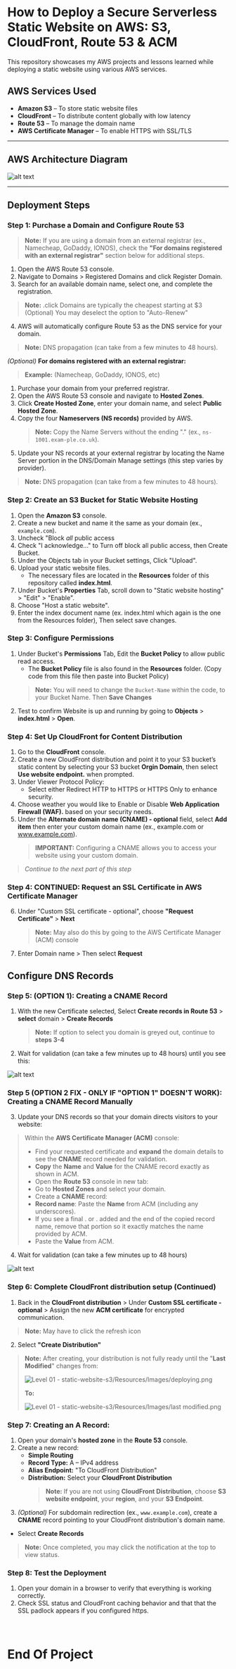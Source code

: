# How to Deploy a Secure Serverless Static Website on AWS: S3, CloudFront, Route 53 & ACM

This repository showcases my AWS projects and lessons learned while deploying a static website using various AWS services.

## AWS Services Used

- **Amazon S3** – To store static website files
- **CloudFront** – To distribute content globally with low latency
- **Route 53** – To manage the domain name
- **AWS Certificate Manager** – To enable HTTPS with SSL/TLS

---

## AWS Architecture Diagram

![alt text](<Resources/Images/AWS architecture diagram.png>)

---

## Deployment Steps

### Step 1: Purchase a Domain and Configure Route 53
> **Note:** If you are using a domain from an external registrar (ex., Namecheap, GoDaddy, IONOS), check the **"For domains registered with an external registrar"** section below for additional steps. 
1. Open the AWS Route 53 console.
2. Navigate to Domains > Registered Domains and click Register Domain.
3. Search for an available domain name, select one, and complete the registration.
> **Note:** .click Domains are typically the cheapest starting at $3<br>
(Optional) You may deselect the option to "Auto-Renew"
4. AWS will automatically configure Route 53 as the DNS service for your domain.
> **Note:** DNS propagation (can take from a few minutes to 48 hours).

*(Optional)* **For domains registered with an external registrar:**  
  > **Example:**  (Namecheap, GoDaddy, IONOS, etc)
1. Purchase your domain from your preferred registrar.
2. Open the AWS Route 53 console and navigate to **Hosted Zones**.
3. Click **Create Hosted Zone**, enter your domain name, and select **Public Hosted Zone**.
4. Copy the four **Nameservers (NS records)** provided by AWS.  
   > **Note:** Copy the Name Servers without the ending "." (ex., `ns-1001.exam-ple.co.uk`).
5. Update your NS records at your external registrar by locating the Name Server portion in the DNS/Domain Manage settings (this step varies by provider).
> **Note:** DNS propagation (can take from a few minutes to 48 hours).

### Step 2: Create an S3 Bucket for Static Website Hosting
1. Open the **Amazon S3** console.
2. Create a new bucket and name it the same as your domain (ex., `example.com`).
3. Uncheck "Block *all* public access
4. Check "I acknowledge..." to Turn off block all public access, then Create Bucket.
5. Under the Objects tab in your Bucket settings, Click "Upload".
6. Upload your static website files.  
   - The necessary files are located in the **Resources** folder of this repository called **index.html**.
7. Under Bucket's **Properties** Tab, scroll down to "Static website hosting" > "Edit" > "Enable".
8. Choose "Host a static website".
9. Enter the index document name (ex. index.html which again is the one from the Resources folder), Then select save changes.

### Step 3: Configure Permissions
1. Under Bucket's **Permissions** Tab, Edit the **Bucket Policy** to allow public read access.
   - The **Bucket Policy** file is also found in the **Resources** folder. (Copy code from this file then paste into Bucket Policy) 
    > **Note:** You will need to change the `Bucket-Name` within the code, to your Bucket Name. Then **Save Changes**
2. Test to confirm Website is up and running by going to **Objects** > **index.html** > **Open**. 

### Step 4: Set Up CloudFront for Content Distribution
1. Go to the **CloudFront** console.
2. Create a new CloudFront distribution and point it to your S3 bucket’s static content by selecting your S3 bucket **Orgin Domain**, then select **Use website endpoint.** when prompted.
3. Under Viewer Protocol Policy:
   - Select either Redirect HTTP to HTTPS or HTTPS Only to enhance security.
4. Choose weather you would like to Enable or Disable **Web Application Firewall (WAF).** based on your security needs.
5. Under the **Alternate domain name (CNAME) - optional** field, select **Add item** then enter your custom domain name (ex., example.com or www.example.com).
    > **IMPORTANT:** Configuring a CNAME allows you to access your website using your custom domain.
> *Continue to the next part of this step*

### Step 4: CONTINUED: Request an SSL Certificate in AWS Certificate Manager
6. Under "Custom SSL certificate - optional", choose **"Request Certificate"** > **Next**
    > **Note:** May also do this by going to the AWS Certificate Manager (ACM) console
7. Enter Domain name > Then select **Request**

## Configure DNS Records
### Step 5: (OPTION 1): Creating a CNAME Record 
1. With the new Certificate selected, Select **Create records in Route 53** > **select** domain > **Create Records** 
    > **Note:** If option to select you domain is greyed out, continue to **steps 3-4**
2. Wait for validation (can take a few minutes up to 48 hours) until you see this:

![alt text](<Resources/Images/ACM Status.png>)

### Step 5 (OPTION 2 FIX - ONLY IF "OPTION 1" DOESN'T WORK): Creating a CNAME Record Manually
3. Update your DNS records so that your domain directs visitors to your website:
  > Within the **AWS Certificate Manager (ACM)** console:
  > - Find your requested certificate and **expand** the domain details to see the **CNAME** record needed for validation.
  > - **Copy** the **Name** and **Value** for the CNAME record exactly as shown in ACM.
  > - Open the **Route 53** console in new tab:
  > - Go to **Hosted Zones** and select your domain.
  > - Create a **CNAME** record:
  > - **Record name**: Paste the **Name** from ACM (including any underscores).
  > - If you see a final . or .<your-domain> added and the end of the copied record name, remove that portion so it exactly matches the name provided by ACM.  
  > - Paste the **Value** from ACM.
4. Wait for validation (can take a few minutes up to 48 hours)

![alt text](<Resources/Images/ACM Status.png>)

### Step 6: Complete CloudFront distribution setup (Continued)
1. Back in the **CloudFront distribution** > Under **Custom SSL certificate - optional** > Assign the new **ACM certificate** for encrypted communication.
> **Note:** May have to click the refresh icon  
2. Select **"Create Distribution"**
> **Note:** After creating, your distribution is not fully ready until the "**Last Modified**" changes from:
>
> ![Level 01 - static-website-s3/Resources/Images/deploying.png](Resources/Images/deploying.png)
>
> **To:**  
>
> ![Level 01 - static-website-s3/Resources/Images/last modified.png](<Resources/Images/last modified.png>)


### Step 7: Creating an A Record:
1. Open your domain's **hosted zone** in the **Route 53** console.
2. Create a new record:
   - **Simple Routing**
   - **Record Type:** A – IPv4 address
   - **Alias Endpoint:** "To CloudFront Distribution"
   - **Distribution:** Select your **CloudFront Distribution**
       > **Note:** If you are not using **CloudFront Distribution**, choose **S3 website endpoint**, your **region**, and your **S3 Endpoint**.
  3. *(Optional)* For subdomain redirection (ex., `www.example.com`), create a **CNAME** record pointing to your CloudFront distribution's domain name.
   - Select **Create Records**
> **Note:** Once completed, you may click the notification at the top to view status.

### Step 8: Test the Deployment
1. Open your domain in a browser to verify that everything is working correctly.
2. Check SSL status and CloudFront caching behavior and that that the SSL padlock appears if you configured https.<br><br><br>

# End Of Project
 <br><br>
--- 

<br><br>

## Additional Enhancements
- **Enable Logging & Monitoring** – Use AWS CloudWatch and S3 logging to track access.
- **Set Up Redirects & Error Pages** – Configure custom error handling in S3.
- **Optimize Performance** – Enable CloudFront compression and caching.

---

## Estimated Project AWS Costs
This project utilizes several AWS services. Below is a rough cost breakdown (excluding domain registration fees):

- **Amazon S3:**  
  - **Storage & Data Transfer:** For a small static website (ex., under 1 GB of storage and modest traffic), costs are generally around **$0.10–$0.50 per month**.
  
- **Amazon CloudFront:**  
  - **Data Transfer & Requests:** For low traffic, you can expect costs of about **$0.50–$1.00 per month**.
  
- **AWS Certificate Manager (ACM):**  
  - Provides free SSL/TLS certificates, so there’s no extra charge.
  
- **Amazon Route 53:**  
  - **Hosted Zone:** Typically about **$0.50 per month** plus minimal charges for DNS queries.

Overall, for a small static website, your monthly AWS bill (outside of domain registration) should be roughly **$1–$3**. If you’re using the AWS Free Tier, these costs may be even lower.

--- 

## Resources
- [AWS S3 Static Website Hosting Documentation](https://docs.aws.amazon.com/AmazonS3/latest/userguide/WebsiteHosting.html)
- [Amazon CloudFront User Guide](https://docs.aws.amazon.com/AmazonCloudFront/latest/DeveloperGuide/Introduction.html)
- [AWS Route 53 Documentation](https://docs.aws.amazon.com/Route53/latest/DeveloperGuide/Welcome.html)




---


## Author
Created by **Tyree** – Feel free to contribute or ask questions!
